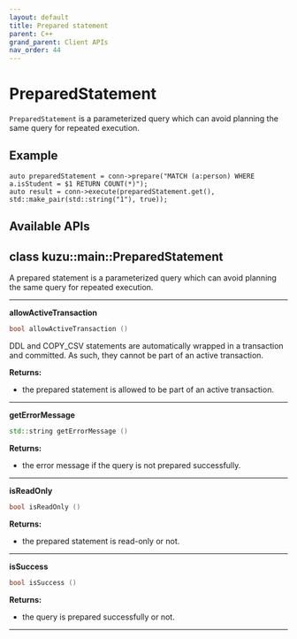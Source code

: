 ```yaml
---
layout: default
title: Prepared statement
parent: C++
grand_parent: Client APIs
nav_order: 44
---
```


# PreparedStatement
`PreparedStatement` is a parameterized query which can avoid planning the same query for repeated execution.  

## Example
```
auto preparedStatement = conn->prepare("MATCH (a:person) WHERE a.isStudent = $1 RETURN COUNT(*)");
auto result = conn->execute(preparedStatement.get(), std::make_pair(std::string("1"), true));
```

## Available APIs

## class kuzu::main::PreparedStatement

A prepared statement is a parameterized query which can avoid planning the same query for repeated execution.  

---
**allowActiveTransaction**

```c++
bool allowActiveTransaction ()
```
DDL and COPY_CSV statements are automatically wrapped in a transaction and committed. As such, they cannot be part of an active transaction. 

**Returns:**
- the prepared statement is allowed to be part of an active transaction. 

---
**getErrorMessage**

```c++
std::string getErrorMessage ()
```

**Returns:**
- the error message if the query is not prepared successfully. 

---
**isReadOnly**

```c++
bool isReadOnly ()
```

**Returns:**
- the prepared statement is read-only or not. 

---
**isSuccess**

```c++
bool isSuccess ()
```

**Returns:**
- the query is prepared successfully or not. 

---

